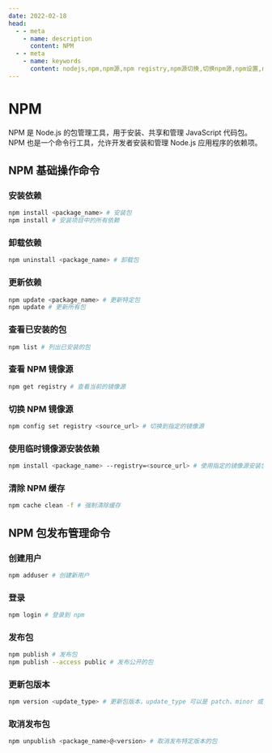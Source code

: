 ```yaml
---
date: 2022-02-18
head:
  - - meta
    - name: description
      content: NPM
  - - meta
    - name: keywords
      content: nodejs,npm,npm源,npm registry,npm源切换,切换npm源,npm设置,nvm
---
```


# NPM

NPM 是 Node.js 的包管理工具，用于安装、共享和管理 JavaScript 代码包。 NPM 也是一个命令行工具，允许开发者安装和管理 Node.js 应用程序的依赖项。

## NPM 基础操作命令

### 安装依赖

```sh
npm install <package_name> # 安装包
npm install # 安装项目中的所有依赖
```

### 卸载依赖

```sh
npm uninstall <package_name> # 卸载包
```

### 更新依赖

```sh
npm update <package_name> # 更新特定包
npm update # 更新所有包
```

### 查看已安装的包

```sh
npm list # 列出已安装的包
```

### 查看 NPM 镜像源

```sh
npm get registry # 查看当前的镜像源
```

### 切换 NPM 镜像源

```sh
npm config set registry <source_url> # 切换到指定的镜像源
```

### 使用临时镜像源安装依赖

```sh
npm install <package_name> --registry=<source_url> # 使用指定的镜像源安装包
```

### 清除 NPM 缓存

```sh
npm cache clean -f # 强制清除缓存
```

## NPM 包发布管理命令

### 创建用户

```sh
npm adduser # 创建新用户
```

### 登录

```sh
npm login # 登录到 npm
```

### 发布包

```sh
npm publish # 发布包
npm publish --access public # 发布公开的包
```

### 更新包版本

```sh
npm version <update_type> # 更新包版本，update_type 可以是 patch、minor 或 major
```

### 取消发布包

```sh
npm unpublish <package_name>@<version> # 取消发布特定版本的包
```

